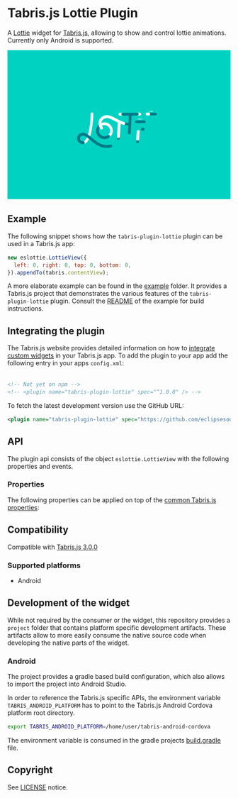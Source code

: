# Tabris.js Lottie Plugin

A [Lottie](http://airbnb.io/lottie/) widget for [Tabris.js](https://tabrisjs.com), allowing to show and control 
lottie animations. Currently only
 Android is supported.

![Lottie widget on Android](assets/screenshots/lottie-android.png)

## Example

The following snippet shows how the `tabris-plugin-lottie` plugin can be used in a Tabris.js app:

```javascript
new eslottie.LottieView({
  left: 0, right: 0, top: 0, bottom: 0,
}).appendTo(tabris.contentView);
```
A more elaborate example can be found in the [example](example/) folder. It provides a Tabris.js project that 
demonstrates the various features of the `tabris-plugin-lottie` plugin. Consult the [README](example/README.md) of the 
example for build instructions.

## Integrating the plugin
The Tabris.js website provides detailed information on how to [integrate custom widgets](https://tabrisjs.com/documentation/latest/build#adding-plugins) in your Tabris.js app. To add the plugin to your app add the following entry in your apps `config.xml`:

```xml

<!-- Not yet on npm -->
<!-- <plugin name="tabris-plugin-lottie" spec="^1.0.0" /> -->
```

To fetch the latest development version use the GitHub URL:

```xml
<plugin name="tabris-plugin-lottie" spec="https://github.com/eclipsesource/tabris-plugin-lottie.git" />
```

## API

The plugin api consists of the object `eslottie.LottieView` with the following properties and events.

### Properties

The following properties can be applied on top of the [common Tabris.js properties](https://tabrisjs.com/documentation/latest/api/Widget#properties):


## Compatibility

Compatible with [Tabris.js 3.0.0](https://github.com/eclipsesource/tabris-js/releases/tag/v3.0.0)

### Supported platforms

 * Android

## Development of the widget

While not required by the consumer or the widget, this repository provides a `project` folder that contains platform specific development artifacts. These artifacts allow to more easily consume the native source code when developing the native parts of the widget.

### Android

The project provides a gradle based build configuration, which also allows to import the project into Android Studio.

In order to reference the Tabris.js specific APIs, the environment variable `TABRIS_ANDROID_PLATFORM` has to point to the Tabris.js Android Cordova platform root directory.

```bash
export TABRIS_ANDROID_PLATFORM=/home/user/tabris-android-cordova
```
 The environment variable is consumed in the gradle projects [build.gradle](project/android/build.gradle) file.

## Copyright

 See [LICENSE](LICENSE) notice.
